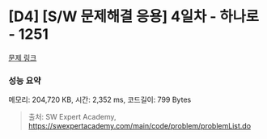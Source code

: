 # [D4] [S/W 문제해결 응용] 4일차 - 하나로 - 1251 

[문제 링크](https://swexpertacademy.com/main/code/problem/problemDetail.do?contestProbId=AV15StKqAQkCFAYD) 

### 성능 요약

메모리: 204,720 KB, 시간: 2,352 ms, 코드길이: 799 Bytes



> 출처: SW Expert Academy, https://swexpertacademy.com/main/code/problem/problemList.do